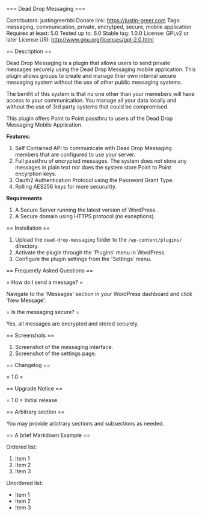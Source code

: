 === Dead Drop Messaging ===

Contributors: justingreerbbi
Donate link: https://justin-greer.com
Tags: messaging, communication, private, encrytped, secure, mobile application
Requires at least: 5.0
Tested up to: 6.0
Stable tag: 1.0.0
License: GPLv2 or later
License URI: http://www.gnu.org/licenses/gpl-2.0.html

== Description ==

Dead Drop Messaging is a plugin that allows users to send private messages securely using the Dead Drop Messaging mobile application.
This plugin allows groups to create and manage thier own internal secure messaging system without the use of other public messaging systems.

The benifit of this system is that no one other than your memebers will have access to your communication. You manage all your data locally
and without the use of 3rd party systems that could be compromised.

This plugin offers Point to Point passthru to users of the Dead Drop Messaging Mobile Application.

**Features:**

1. Self Contained API to communicate with Dead Drop Messaging members that are configured to use your server.
2. Full passthru of encrypted messages. The system does not store any messages in plain text nor does the system store Point to Point encyrption keys.
3. Oauth2 Authentication Protocol using the Password Grant Type.
4. Rolling AES256 keys for more secururity.

**Requirements**

1. A Secure Server running the latest version of WordPress.
2. A Secure domain using HTTPS protocol (no exceptions).

== Installation ==

1. Upload the `dead-drop-messaging` folder to the `/wp-content/plugins/` directory.
2. Activate the plugin through the 'Plugins' menu in WordPress.
3. Configure the plugin settings from the 'Settings' menu.

== Frequently Asked Questions ==

= How do I send a message? =

Navigate to the 'Messages' section in your WordPress dashboard and click 'New Message'.

= Is the messaging secure? =

Yes, all messages are encrypted and stored securely.

== Screenshots ==

1. Screenshot of the messaging interface.
2. Screenshot of the settings page.

== Changelog ==

= 1.0 =

== Upgrade Notice ==

= 1.0 =
Initial release.

== Arbitrary section ==

You may provide arbitrary sections and subsections as needed.

== A brief Markdown Example ==

Ordered list:

1. Item 1
2. Item 2
3. Item 3

Unordered list:

-   Item 1
-   Item 2
-   Item 3
